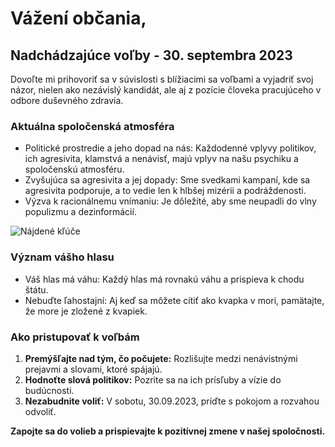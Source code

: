 # Vážení občania,

## Nadchádzajúce voľby - 30. septembra 2023

Dovoľte mi prihovoriť sa v súvislosti s blížiacimi sa voľbami a vyjadriť svoj názor, nielen ako nezávislý kandidát, ale aj z pozície človeka pracujúceho v odbore duševného zdravia.

### Aktuálna spoločenská atmosféra

- Politické prostredie a jeho dopad na nás: Každodenné vplyvy politikov, ich agresivita, klamstvá a nenávisť, majú vplyv na našu psychiku a spoločenskú atmosféru.
- Zvyšujúca sa agresivita a jej dopady: Sme svedkami kampaní, kde sa agresivita podporuje, a to vedie len k hlbšej mizérii a podráždenosti.
- Výzva k racionálnemu vnímaniu: Je dôležité, aby sme neupadli do vlny populizmu a dezinformácií.

![Nájdené kľúče](https://cmesk-ott-images-tvnoviny.ssl.cdn.cra.cz/r696x392n/10099f39-46dc-4ab1-983e-900fac963349)

### Význam vášho hlasu

- Váš hlas má váhu: Každý hlas má rovnakú váhu a prispieva k chodu štátu.
- Nebuďte ľahostajní: Aj keď sa môžete cítiť ako kvapka v mori, pamätajte, že more je zložené z kvapiek.

### Ako pristupovať k voľbám

1. **Premýšľajte nad tým, čo počujete:** Rozlišujte medzi nenávistnými prejavmi a slovami, ktoré spájajú.
2. **Hodnoťte slová politikov:** Pozrite sa na ich prísľuby a vízie do budúcnosti.
3. **Nezabudnite voliť:** V sobotu, 30.09.2023, príďte s pokojom a rozvahou odvoliť.



**Zapojte sa do volieb a prispievajte k pozitívnej zmene v našej spoločnosti.**
